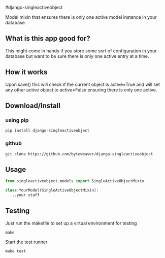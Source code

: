 #django-singleactiveobject

Model mixin that ensures there is only one active model instance in your database. 

## What is this app good for?
This might come in handy if you store some sort of configuration in your database
but want to be sure there is only one active entry at a time.

## How it works

Upon save() this will check if the current object is active=True and will set
any other active object to active=False ensuring there is only one active.

## Download/Install

### using pip

	pip install django-singleactiveobject
	
### github

	git clone https://github.com/byteweaver/django-singleactiveobject
  
## Usage

```python
from singleactiveobject.models import SingleActiveObjectMixin

class YourModel(SingleActiveObjectMixin):
  ...your stuff
```

## Testing

Just run the makefile to set up a virtual environment for testing

	make

Start the test runner

	make test
